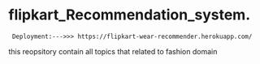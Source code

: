 # flipkart_Recommendation_system.

     Deployment:--->>> https://flipkart-wear-recommender.herokuapp.com/
     
this reopsitory contain all topics that related to fashion domain
